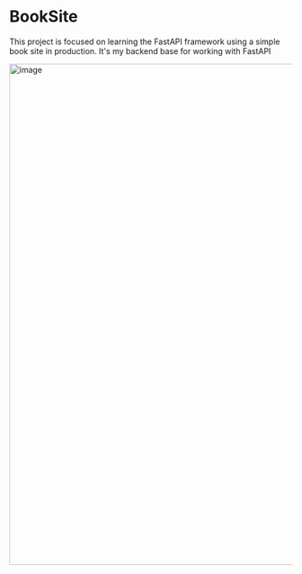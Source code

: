 # BookSite
 This project is focused on learning the FastAPI framework using a simple book site in production. It's my backend base for working with FastAPI

<img width="1599" height="890" alt="image" src="https://github.com/user-attachments/assets/d06a4ab9-723d-49d7-9601-c7866000e24b" />


